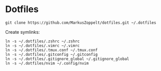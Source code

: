 # Dotfiles

    git clone https://github.com/MarkusZoppelt/dotfiles.git ~/.dotfiles

Create symlinks:

    ln -s ~/.dotfiles/.zshrc ~/.zshrc
    ln -s ~/.dotfiles/.vimrc ~/.vimrc
    ln -s ~/.dotfiles/.tmux.conf ~/.tmux.conf
    ln -s ~/.dotfiles/.gitconfig ~/.gitconfig
    ln -s ~/.dotfiles/.gitignore_global ~/.gitignore_global
    ln -s ~/.dotfiles/nvim ~/.config/nvim

